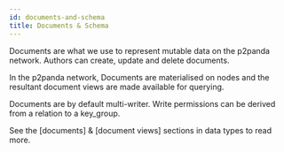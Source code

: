```yaml
---
id: documents-and-schema
title: Documents & Schema
---
```


Documents are what we use to represent mutable data on the p2panda network. Authors can create, update and delete documents.

In the p2panda network, Documents are materialised on nodes and the resultant document views are made available for querying.

Documents are by default multi-writer. Write permissions can be derived from a relation to a key_group.

See the [documents] & [document views] sections in data types to read more.
